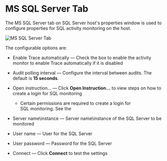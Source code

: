 # MS SQL Server Tab

The MS SQL Server tab on SQL Server host's properties window is used to configure properties for SQL activity monitoring on the host.

![MS SQL Server Tab](/img/product_docs/activitymonitor/activitymonitor/admin/monitoredhosts/properties/mssqlservertab.png)

The configurable options are:

- Enable Trace automatically — Check the box to enable the activity monitor to enable Trace automatically if it is disabled
- Audit polling interval — Configure the interval between audits. The default is __15 seconds__.
- Open instruction... — Click __Open Instruction...__ to view steps on how to create a login for SQL monitoring

  - Certain permissions are required to create a login for SQL monitoring. See the
- Server name\instance — Server name\instance of the SQL Server to be monitored
- User name — User for the SQL Server
- User password — Password for the SQL Server
- Connect — Click __Connect__ to test the settings

